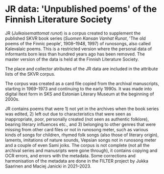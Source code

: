 # JR data: 'Unpublished poems' of the Finnish Literature Society
JR (_Julkaisemattomat runot_) is a corpus created to supplement the published SKVR book series (_Suomen Kansan Vanhat Runot_, 'The old poems of the Finnic people', 1908–1948, 1997) of runosongs, also called Kalevalaic poems. This is a restricted version where the personal data of informants born less than hundred years ago has been removed. The master version of the data is held at the Finnish Literature Society. 

The place and collector atributes of the JR data are included in the attribute lists of the SKVR corpus.

The corpus was created as a card file copied from the archival manuscripts, starting in 1969–1973 and continuing to the early 1990s. It was made into digital ltext form in SKS and Estonian Literary Museum at the beginning of 2000s.

JR contains poems that were 1) not yet in the archives when the book series was edited, 2) left out due to characteristics that were seen as inappropriate, poor, personally created (not seen as authentic folklore), bearing literary influences etc., and 3) belonging to other genres that were missing from other card files or not in runosong meter, such as various kinds of songs for children, rhymed folk songs (also those of literary origin), laments, imitations of nature sounds, Vepsian songs not in runosong meter and a couple of even Sami joiks.
The corpus is not complete (not all the archival series and manusripts were gone through), it contains copying and OCR errors, and errors with the metadata. Some corrections and harmonisation of the metadata are done in the FILTER project by Jukka Saarinen and Maciej Janicki in 2021–2023.
